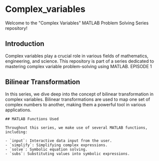 # Complex_variables
Welcome to the "Complex Variables" MATLAB Problem Solving Series repository! 
## Introduction

Complex variables play a crucial role in various fields of mathematics, engineering, and science. This repository is part of a series dedicated to mastering complex variable problem-solving using MATLAB.
EPISODE 1

## Bilinear Transformation

  In this series, we dive deep into the concept of bilinear transformation in complex variables. Bilinear transformations are used to map one set of complex numbers to another, making them a powerful tool in various applications.

    ## MATLAB Functions Used
    
    Throughout this series, we make use of several MATLAB functions, including:
    
    - `input`: Interactive data input from the user.
    - `simplify`: Simplifying complex expressions.
    - `solve`: Symbolic equation solving.
    - `subs`: Substituting values into symbolic expressions.
